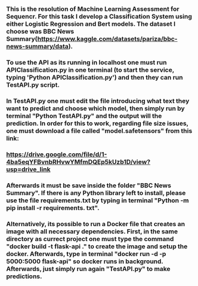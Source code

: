 ### This is the resolution of Machine Learning Assessment for Sequencr. For this task I develop a Classification System using either Logistic Regression and Bert models. The dataset I choose was BBC News Summary(https://www.kaggle.com/datasets/pariza/bbc-news-summary/data).

### To use the API as its running in localhost one must run APIClassification.py in one terminal (to start the service, typing 'Python APIClassification.py') and then they can run TestAPI.py script. 

### In TestAPI.py one must edit the file introducing what text they want to predict and choose which model, then simply run by terminal "Python TestAPI.py" and the output will the prediction. In order for this to work, regarding file size issues, one must download a file called "model.safetensors" from this link:

### https://drive.google.com/file/d/1-4ba5eqYFBvnbRHvwYMfmDQEp5kUzb1D/view?usp=drive_link

### Afterwards it must be save inside the folder "BBC News Summary". If there is any Python library left to install, please use the file requirements.txt by typing in terminal "Python -m  pip install -r requirements. txt".

### Alternatively, its possible to run a Docker file that creates an image with all necessary dependencies. First, in the same directory as currect project one must type the command "docker build -t flask-api ." to create the image and setup the docker. Afterwards, type in terminal "docker run -d -p 5000:5000 flask-api" so docker runs in background. Afterwards, just simply run again "TestAPI.py" to make predictions.
